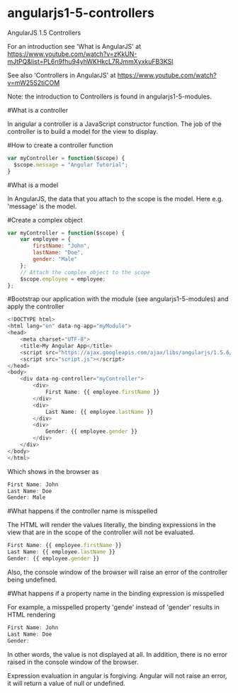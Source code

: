 # angularjs1-5-controllers
AngularJS 1.5 Controllers

For an introduction see 'What is AngularJS' at https://www.youtube.com/watch?v=zKkUN-mJtPQ&list=PL6n9fhu94yhWKHkcL7RJmmXyxkuFB3KSl

See also 'Controllers in AngularJS' at https://www.youtube.com/watch?v=mW25S2tiCOM

Note: the introduction to Controllers is found in angularjs1-5-modules.

#What is a controller

In angular a controller is a JavaScript constructor function. The job of the controller is to build a model for the view to display.

#How to create a controller function

```javascript
var myController = function($scope) {
  $scope.message = "Angular Tutorial";
}
```

#What is a model

In AngularJS, the data that you attach to the scope is the model. Here e.g. 'message' is the model.

#Create a complex object

```javascript
var myController = function($scope) {
    var employee = {
        firstName: "John",
        lastName: "Doe",
        gender: "Male"
    };
    // Attach the complex object to the scope
    $scope.employee = employee;
};
```

#Bootstrap our application with the module (see angularjs1-5-modules) and apply the controller
 
```javascript
<!DOCTYPE html>
<html lang="en" data-ng-app="myModule">
<head>
    <meta charset="UTF-8">
    <title>My Angular App</title>
    <script src="https://ajax.googleapis.com/ajax/libs/angularjs/1.5.6/angular.min.js"></script>
    <script src="script.js"></script>
</head>
<body>
    <div data-ng-controller="myController">
        <div>
            First Name: {{ employee.firstName }}
        </div>
        <div>
            Last Name: {{ employee.lastName }}
        </div>
        <div>
            Gender: {{ employee.gender }}
        </div>                
    </div>
</body>
</html>
```

Which shows in the browser as

```javascript
First Name: John
Last Name: Doe
Gender: Male
```

#What happens if the controller name is misspelled

The HTML will render the values literally, the binding expressions in the view that are in the scope of the controller will not be evaluated.

```javascript
First Name: {{ employee.firstName }}
Last Name: {{ employee.lastName }}
Gender: {{ employee.gender }}
```

Also, the console window of the browser will raise an error of the controller being undefined.

#What happens if a property name in the binding expression is misspelled

For example, a misspelled property 'gende' instead of 'gender' results in HTML rendering

```javascript
First Name: John
Last Name: Doe
Gender: 
```

In other words, the value is not displayed at all. In addition, there is no error raised in the console window of the browser.

Expression evaluation in angular is forgiving. Angular will not raise an error, it will return a value of null or undefined.


